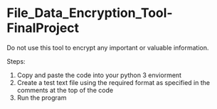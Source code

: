 # File_Data_Encryption_Tool-FinalProject
Do not use this tool to encrypt any important or valuable information. 

Steps:
1) Copy and paste the code into your python 3 enviorment
2) Create a test text file using the required format as specified in the comments at the top of the code
3) Run the program
